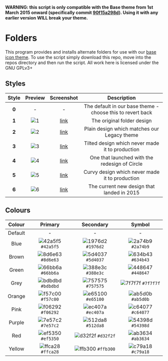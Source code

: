 **WARNING: this script is only compatible with the Base theme from 1st March 2015 onward (specifically commit [90f15a298d](https://github.com/numixproject/numix-icon-theme/commit/90f15a298d5125c6609ff251e570f97df68320f9)). Using it with any earlier version WILL break your theme.**

# Folders
This program provides and installs alternate folders for use with our [base icon theme](https://github.com/numixproject/numix-icon-theme). To use the script simply download this repo, move into the repos directory and then run the script. All work here is licensed under the GNU GPLv3+

## Styles
| Style | Preview  | Screenshot | Description |
| :------------: |:---------------:|:-----:|:-----:|
| **0** | - | - | The default in our base theme - choose this to revert back |
| **1** | ![1](https://raw.githubusercontent.com/numixproject/numix-folders/master/files/1/preview.png) | [link](https://raw.githubusercontent.com/numixproject/numix-folders/master/files/1/screenshot.png) | The original folder design |
| **2** | ![2](https://raw.githubusercontent.com/numixproject/numix-folders/master/files/2/preview.png) | [link](https://raw.githubusercontent.com/numixproject/numix-folders/master/files/2/screenshot.png) | Plain design which matches our Legacy theme |
| **3** | ![3](https://raw.githubusercontent.com/numixproject/numix-folders/master/files/3/preview.png) | [link](https://raw.githubusercontent.com/numixproject/numix-folders/master/files/3/screenshot.png) | Tilted design which never made it to production |
| **4** | ![4](https://raw.githubusercontent.com/numixproject/numix-folders/master/files/4/preview.png) | [link](https://raw.githubusercontent.com/numixproject/numix-folders/master/files/4/screenshot.png) | One that launched with the redesign of Circle |
| **5** | ![5](https://raw.githubusercontent.com/numixproject/numix-folders/master/files/5/preview.png) | [link](https://raw.githubusercontent.com/numixproject/numix-folders/master/files/5/screenshot.png) | Curvy design which never made it to production |
| **6** | ![6](https://raw.githubusercontent.com/numixproject/numix-folders/master/files/6/preview.png) | [link](https://raw.githubusercontent.com/numixproject/numix-folders/master/files/6/screenshot.png) | The current new design that landed in 2015 |

## Colours
| Colour | Primary | Secondary | Symbol |
| :------------: |:---------------:|:-----:|:-----:|
| Default | - | - | - |
| Blue    | ![42a5f5](https://raw.githubusercontent.com/numixproject/numix-folders/master/files/colours/42a5f5.png) `#42a5f5` | ![1976d2](https://raw.githubusercontent.com/numixproject/numix-folders/master/files/colours/1976d2.png) `#1976d2` | ![2a74b9](https://raw.githubusercontent.com/numixproject/numix-folders/master/files/colours/2a74b9.png) `#2a74b9` |
| Brown   | ![8d6e63](https://raw.githubusercontent.com/numixproject/numix-folders/master/files/colours/8d6e63.png) `#8d6e63` | ![5d4037](https://raw.githubusercontent.com/numixproject/numix-folders/master/files/colours/5d4037.png) `#5d4037` | ![634b43](https://raw.githubusercontent.com/numixproject/numix-folders/master/files/colours/634b43.png) `#634b43` |
| Green   | ![66bb6a](https://raw.githubusercontent.com/numixproject/numix-folders/master/files/colours/66bb6a.png) `#66bb6a` | ![388e3c](https://raw.githubusercontent.com/numixproject/numix-folders/master/files/colours/388e3c.png) `#388e3c` | ![448647](https://raw.githubusercontent.com/numixproject/numix-folders/master/files/colours/448647.png) `#448647` |
| Grey    | ![bdbdbd](https://raw.githubusercontent.com/numixproject/numix-folders/master/files/colours/bdbdbd.png) `#bdbdbd` | ![757575](https://raw.githubusercontent.com/numixproject/numix-folders/master/files/colours/757575.png) `#757575` | ![7f7f7f](https://raw.githubusercontent.com/numixproject/numix-folders/master/files/colours/7f7f7f.png) `#7f7f7f` |
| Orange  | ![f57c00](https://raw.githubusercontent.com/numixproject/numix-folders/master/files/colours/f57c00.png) `#f57c00` | ![e65100](https://raw.githubusercontent.com/numixproject/numix-folders/master/files/colours/e65100.png) `#e65100` | ![ab5d0b](https://raw.githubusercontent.com/numixproject/numix-folders/master/files/colours/ab5d0b.png) `#ab5d0b` |
| Pink    | ![f06292](https://raw.githubusercontent.com/numixproject/numix-folders/master/files/colours/f06292.png) `#f06292` | ![ec407a](https://raw.githubusercontent.com/numixproject/numix-folders/master/files/colours/ec407a.png) `#ec407a` | ![c64077](https://raw.githubusercontent.com/numixproject/numix-folders/master/files/colours/c64077.png) `#c64077` |
| Purple  | ![7e57c2](https://raw.githubusercontent.com/numixproject/numix-folders/master/files/colours/7e57c2.png) `#7e57c2` | ![512da8](https://raw.githubusercontent.com/numixproject/numix-folders/master/files/colours/512da8.png) `#512da8` | ![54398d](https://raw.githubusercontent.com/numixproject/numix-folders/master/files/colours/54398d.png) `#54398d` |
| Red     | ![ef5350](https://raw.githubusercontent.com/numixproject/numix-folders/master/files/colours/ef5350.png) `#ef5350` | ![d32f2f](https://raw.githubusercontent.com/numixproject/numix-folders/master/files/colours/d32f2f.png) `#d32f2f` | ![ab3634](https://raw.githubusercontent.com/numixproject/numix-folders/master/files/colours/ab3634.png) `#ab3634` |
| Yellow  | ![ffca28](https://raw.githubusercontent.com/numixproject/numix-folders/master/files/colours/ffca28.png) `#ffca28` | ![ffb300](https://raw.githubusercontent.com/numixproject/numix-folders/master/files/colours/ffb300.png) `#ffb300` | ![c79a18](https://raw.githubusercontent.com/numixproject/numix-folders/master/files/colours/c79a18.png) `#c79a18` |